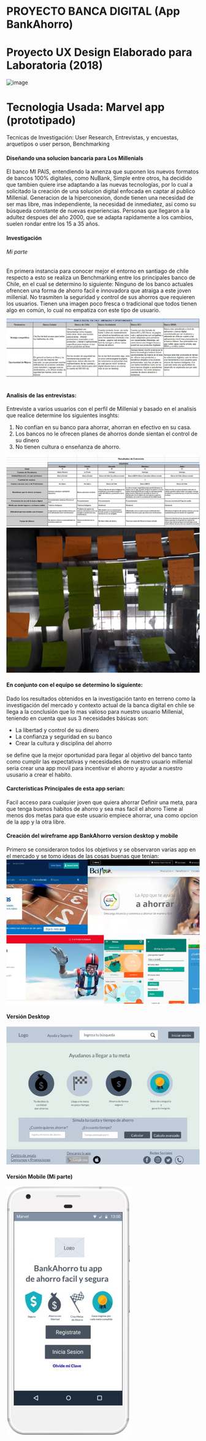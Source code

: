 # PROYECTO BANCA DIGITAL (App BankAhorro)
# Proyecto UX Design Elaborado para Laboratoria (2018) 

![image](https://user-images.githubusercontent.com/32284582/37943125-92b06aae-314c-11e8-9eba-1983ecc00fad.png)

# Tecnologia Usada: Marvel app (prototipado) 
Tecnicas de Investigación: User Research, Entrevistas, y encuestas, arquetipos o user person, Benchmarking


#### Diseñando una solucion bancaria para Los Millenials 

El banco MI PAIS, entendiendo la amenza que suponen los nuevos formatos de bancos 100% digitales, como NuBank, Simple entre otros, ha decidido que tambien quiere irse adaptando a las nuevas tecnologías, por lo cual a solicitado la creación de una solucion digital enfocada en captar al publico Millenial.  Generacion  de la hiperconexion, donde tienen una necesidad de ser mas libre, mas independiente, la necesidad de inmediatez, así como su búsqueda constante de nuevas experiencias. Personas que llegaron a la adultez despues del año 2000, que se adapta rapidamente a los cambios, suelen rondar entre los 15 a 35 años. 


#### Investigación 

###### Mi parte 


En primera instancia para conocer mejor el entorno en santiago de chile respecto a esto se realiza un Benchmarking entre los principales banco de Chile, en el cual se determino lo siguiente:
Ninguno de los banco actuales ofrencen una forma de ahorro facil e innovadora que atraiga a este joven millenial.
No trasmiten la seguridad y control de sus ahorros que requieren los usuarios.
Tienen una imagen poco fresca o tradicional que todos tienen algo en común, lo cual no empatiza con este tipo de usuario. 

<img src="imagenes/bechmarking.JPG">
<img sr="imagenes/contenido.JPG">

#### Analisis de las entrevistas:

Entreviste a varios usuarios con el perfil de Millenial y basado en el analisis que realice determine los siguientes insghts:

1.	No confían en su banco para ahorrar, ahorran en efectivo en su casa.
2.	Los bancos no le ofrecen planes de ahorros donde sientan el control de su dinero
3.	No tienen cultura o enseñanza de ahorro.

<img src="imagenes/entrevistas.JPG">
<img src="imagenes/mapa.jpg">

#### En conjunto con el equipo se determino lo siguiente:

Dado los resultados obtenidos en la investigación tanto en terreno como la investigación del mercado y contexto actual de la banca digital en chile se llega a la conclusión que lo mas valioso para nuestro usuario Millenial, teniendo en cuenta que sus 3 necesidades básicas son:

*	La libertad y control de su dinero
*	La confianza y seguridad en su banco
*	Crear la cultura y disciplina del ahorro 


se define que la mejor oportunidad para llegar al objetivo del banco tanto como cumplir las expectativas y necesidades de nuestro usuario millenial seria crear una app movil para incentivar el ahorro y ayudar a nuestro ususario a crear el habito. 

#### Carcteristicas Principales de esta app serian:

Facil acceso para cualquier joven que quiera ahorrar
Definir una meta, para que tenga buenos habitos de ahorro y sea mas facil el ahorro
Tiene al menos dos metas para que este usuario empiece ahorrar, una como opcion de la app y la otra libre.

#### Creación del wireframe app BankAhorro version desktop y mobile
Primero se consideraron todos los objetivos y se observaron varias app en el mercado y se tomo ideas de las cosas buenas que tenian:
![bancaAhorro](/imagenes/bancaAhorro.jpg) 

#### Versión Desktop
![desktop](/imagenes/desktop.JPG)

#### Versión Mobile (Mi parte)

![version mobile](/imagenes/appbankahorro.JPG)

 


 



